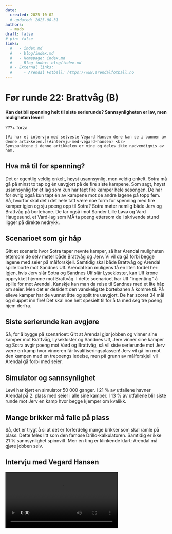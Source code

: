 ```yaml
---
date:
  created: 2025-10-02
  # updated: 2025-08-31
authors:
  - mads
draft: false
# pin: false
links:
  #   - index.md
  #   - blog/index.md
  #   - Homepage: index.md
  #   - Blog index: blog/index.md
  # - External links:
  #     - Arendal Fotball: https://www.arendalfotball.no
---
```


# Før runde 22: Brattvåg (B)

**Kan det bli spenning helt til siste serierunde? Sannsynligheten er lav, men muligheten lever!**

???+ forza

    [Vi har et intervju med selveste Vegard Hansen dere kan se i bunnen av denne artikkelen.](#intervju-med-vegard-hansen) <br>
    Synspunktene i denne artikkelen er mine og deles ikke nødvendigvis av ham.

## Hva må til for spenning?

Det er egentlig veldig enkelt, høyst usannsynlig, men veldig enkelt. Sotra må gå på minst to tap og én uavgjort på de fire siste kampene. Som sagt, høyst usannsynlig for et lag som kun har tapt fire kamper hele sesongen. De har for øvrig også kun tapt én av kampene mot de andre lagene på topp fem. Så, hvorfor skal det i det hele tatt være noe form for spenning med fire kamper igjen og sju poeng opp til Sotra? Sotra møter nemlig både Jerv og Brattvåg på bortebane. De tar også imot Sander Lille Løvø og Vard Haugesund, et Vard-lag som MÅ ta poeng ettersom de i skrivende stund ligger på direkte nedrykk.

## Scenarioet som gir håp

Gitt et scenario hvor Sotra taper nevnte kamper, så har Arendal muligheten ettersom de selv møter både Brattvåg og Jerv. Vi vil da gå forbi begge lagene med seier på målforskjell. Samtidig skal både Brattvåg og Arendal spille borte mot Sandnes Ulf. Arendal kan muligens få en liten fordel her: Igjen, hvis Jerv slår Sotra og Sandnes Ulf slår Lysekloster, kan Ulf krone opprykket hjemme mot Brattvåg. I dette scenarioet har Ulf "ingenting" å spille for mot Arendal. Kanskje kan man da reise til Sandnes med et lite håp om seier. Men det er desidert den vanskeligste bortebanen å komme til. På elleve kamper har de vunnet åtte og spilt tre uavgjort. De har scoret 34 mål og sluppet inn fire! Det skal noe helt spesielt til for å ta med seg tre poeng hjem derfra.

## Siste serierunde kan avgjøre

Så, for å bygge på scenarioet: Gitt at Arendal gjør jobben og vinner sine kamper mot Brattvåg, Lysekloster og Sandnes Ulf, Jerv vinner sine kamper og Sotra avgir poeng mot Vard og Brattvåg, så vil siste serierunde mot Jerv være en kamp hvor vinneren får kvalifiseringsplassen! Jerv vil gå inn mot den kampen med en trepoengs ledelse, men på grunn av målforskjell vil Arendal gå forbi med seier.

## Simulator og sannsynlighet

Lewi har kjørt en simulator 50 000 ganger. I 21 % av utfallene havner Arendal på 2. plass med seier i alle sine kamper. I 13 % av utfallene blir siste runde mot Jerv en kamp hvor begge kjemper om kvalikk.

## Mange brikker må falle på plass

Så, det er trygt å si at det er forferdelig mange brikker som skal ramle på plass. Dette føles litt som den famøse Drillo-kalkulatoren. Samtidig er ikke 21 % sannsynlighet spinnvilt. Men én ting er klinkende klart: Arendal må gjøre jobben selv.

## Intervju med Vegard Hansen

<video controls width="350">
  <source src="https://raw.githubusercontent.com/lewiuberg/forza-arendal/refs/heads/master/docs/assets/video/2025/2025-10-02_1.mp4" type="video/mp4">
  Din nettleser støtter ikke video.
</video>
